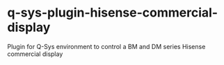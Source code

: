 # q-sys-plugin-hisense-commercial-display
Plugin for Q-Sys environment to control a BM and DM series Hisense commercial display
